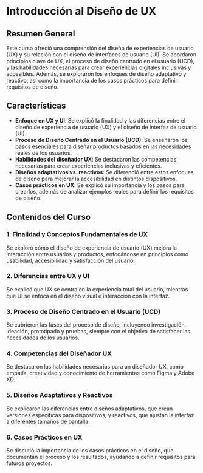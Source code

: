 # Introducción al Diseño de UX

## Resumen General  

Este curso ofreció una comprensión del diseño de experiencias de usuario (UX) y su relación con el diseño de interfaces de usuario (UI). Se abordaron principios clave de UX, el proceso de diseño centrado en el usuario (UCD), y las habilidades necesarias para crear experiencias digitales inclusivas y accesibles. Además, se exploraron los enfoques de diseño adaptativo y reactivo, así como la importancia de los casos prácticos para definir requisitos de diseño.

## Características

- **Enfoque en UX y UI**: Se explicó la finalidad y las diferencias entre el diseño de experiencia de usuario (UX) y el diseño de interfaz de usuario (UI).  
- **Proceso de Diseño Centrado en el Usuario (UCD)**: Se enseñaron los pasos esenciales para diseñar productos basados en las necesidades reales de los usuarios.  
- **Habilidades del diseñador UX**: Se destacaron las competencias necesarias para crear experiencias inclusivas y eficientes.  
- **Diseños adaptativos vs. reactivos**: Se diferenció entre estos enfoques de diseño para mejorar la accesibilidad en distintos dispositivos.  
- **Casos prácticos en UX**: Se explicó su importancia y los pasos para crearlos, además de analizar ejemplos reales para definir los requisitos de diseño.  

## Contenidos del Curso

### 1. **Finalidad y Conceptos Fundamentales de UX**  
   Se exploró cómo el diseño de experiencia de usuario (UX) mejora la interacción entre usuarios y productos, enfocándose en principios como usabilidad, accesibilidad y satisfacción del usuario.

### 2. **Diferencias entre UX y UI**  
   Se explicó que UX se centra en la experiencia total del usuario, mientras que UI se enfoca en el diseño visual e interacción con la interfaz.

### 3. **Proceso de Diseño Centrado en el Usuario (UCD)**  
   Se cubrieron las fases del proceso de diseño, incluyendo investigación, ideación, prototipado y pruebas, siempre con el objetivo de satisfacer las necesidades de los usuarios.

### 4. **Competencias del Diseñador UX**  
   Se destacaron las habilidades necesarias para un diseñador UX, como empatía, creatividad y conocimiento de herramientas como Figma y Adobe XD.

### 5. **Diseños Adaptativos y Reactivos**  
   Se explicaron las diferencias entre diseños adaptativos, que crean versiones específicas para dispositivos, y reactivos, que ajustan la interfaz a diferentes tamaños de pantalla.

### 6. **Casos Prácticos en UX**  
   Se discutió la importancia de los casos prácticos en el diseño, que documentan el proceso y los resultados, ayudando a definir requisitos para futuros proyectos.
